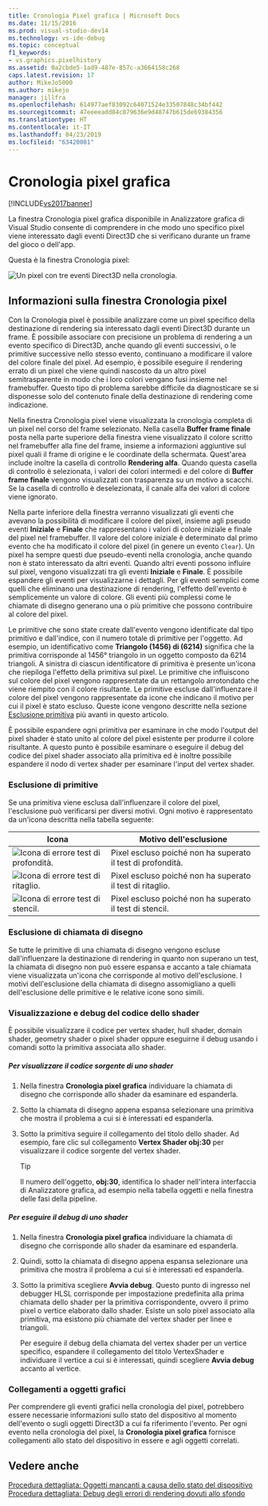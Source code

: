```yaml
---
title: Cronologia Pixel grafica | Microsoft Docs
ms.date: 11/15/2016
ms.prod: visual-studio-dev14
ms.technology: vs-ide-debug
ms.topic: conceptual
f1_keywords:
- vs.graphics.pixelhistory
ms.assetid: 0a2cbde5-1ad9-487e-857c-a3664158c268
caps.latest.revision: 17
author: MikeJo5000
ms.author: mikejo
manager: jillfra
ms.openlocfilehash: 614977aef83092c64071524e33507848c34bf442
ms.sourcegitcommit: 47eeeeadd84c879636e9d48747b615de69384356
ms.translationtype: HT
ms.contentlocale: it-IT
ms.lasthandoff: 04/23/2019
ms.locfileid: "63420081"
---
```

# <a name="graphics-pixel-history"></a>Cronologia pixel grafica
[!INCLUDE[vs2017banner](../includes/vs2017banner.md)]

La finestra Cronologia pixel grafica disponibile in Analizzatore grafica di Visual Studio consente di comprendere in che modo uno specifico pixel viene interessato dagli eventi Direct3D che si verificano durante un frame del gioco o dell'app.  
  
 Questa è la finestra Cronologia pixel:  
  
 ![Un pixel con tre eventi Direct3D nella cronologia. ](../debugger/media/gfx-diag-demo-pixel-history-orientation.png "gfx_diag_demo_pixel_history_orientation")  
  
## <a name="understanding-the-pixel-history-window"></a>Informazioni sulla finestra Cronologia pixel  
 Con la Cronologia pixel è possibile analizzare come un pixel specifico della destinazione di rendering sia interessato dagli eventi Direct3D durante un frame. È possibile associare con precisione un problema di rendering a un evento specifico di Direct3D, anche quando gli eventi successivi, o le primitive successive nello stesso evento, continuano a modificare il valore del colore finale del pixel. Ad esempio, è possibile eseguire il rendering errato di un pixel che viene quindi nascosto da un altro pixel semitrasparente in modo che i loro colori vengano fusi insieme nel framebuffer. Questo tipo di problema sarebbe difficile da diagnosticare se si disponesse solo del contenuto finale della destinazione di rendering come indicazione.  
  
 Nella finestra Cronologia pixel viene visualizzata la cronologia completa di un pixel nel corso del frame selezionato. Nella casella **Buffer frame finale** posta nella parte superiore della finestra viene visualizzato il colore scritto nel framebuffer alla fine del frame, insieme a informazioni aggiuntive sul pixel quali il frame di origine e le coordinate della schermata. Quest'area include inoltre la casella di controllo **Rendering alfa**. Quando questa casella di controllo è selezionata, i valori dei colori intermedi e del colore di **Buffer frame finale** vengono visualizzati con trasparenza su un motivo a scacchi. Se la casella di controllo è deselezionata, il canale alfa dei valori di colore viene ignorato.  
  
 Nella parte inferiore della finestra verranno visualizzati gli eventi che avevano la possibilità di modificare il colore del pixel, insieme agli pseudo eventi **Iniziale** e **Finale** che rappresentano i valori di colore iniziale e finale del pixel nel framebuffer. Il valore del colore iniziale è determinato dal primo evento che ha modificato il colore del pixel (in genere un evento `Clear`). Un pixel ha sempre questi due pseudo-eventi nella cronologia, anche quando non è stato interessato da altri eventi. Quando altri eventi possono influire sul pixel, vengono visualizzati tra gli eventi **Iniziale** e **Finale**. È possibile espandere gli eventi per visualizzarne i dettagli. Per gli eventi semplici come quelli che eliminano una destinazione di rendering, l'effetto dell'evento è semplicemente un valore di colore. Gli eventi più complessi come le chiamate di disegno generano una o più primitive che possono contribuire al colore del pixel.  
  
 Le primitive che sono state create dall'evento vengono identificate dal tipo primitivo e dall'indice, con il numero totale di primitive per l'oggetto. Ad esempio, un identificativo come **Triangolo (1456) di (6214)** significa che la primitiva corrisponde al 1456° triangolo in un oggetto composto da 6214 triangoli. A sinistra di ciascun identificatore di primitiva è presente un'icona che riepiloga l'effetto della primitiva sul pixel. Le primitive che influiscono sul colore del pixel vengono rappresentate da un rettangolo arrotondato che viene riempito con il colore risultante. Le primitive escluse dall'influenzare il colore del pixel vengono rappresentate da icone che indicano il motivo per cui il pixel è stato escluso. Queste icone vengono descritte nella sezione [Esclusione primitiva](../debugger/graphics-pixel-history.md#exclusion) più avanti in questo articolo.  
  
 È possibile espandere ogni primitiva per esaminare in che modo l'output del pixel shader è stato unito al colore del pixel esistente per produrre il colore risultante. A questo punto è possibile esaminare o eseguire il debug del codice del pixel shader associato alla primitiva ed è inoltre possibile espandere il nodo di vertex shader per esaminare l'input del vertex shader.  
  
### <a name="exclusion"></a> Esclusione di primitive  
 Se una primitiva viene esclusa dall'influenzare il colore del pixel, l'esclusione può verificarsi per diversi motivi. Ogni motivo è rappresentato da un'icona descritta nella tabella seguente:  
  
|Icona|Motivo dell'esclusione|  
|----------|--------------------------|  
|![Icona di errore test di profondità. ](../debugger/media/vsg-hist-icon-failed-depth.png "vsg_hist_icon_failed_depth")|Pixel escluso poiché non ha superato il test di profondità.|  
|![Icona di errore test di ritaglio. ](../debugger/media/vsg-hist-icon-failed-scissor.png "vsg_hist_icon_failed_scissor")|Pixel escluso poiché non ha superato il test di ritaglio.|  
|![Icona di errore test di stencil. ](../debugger/media/vsg-hist-icon-failed-stencil.png "vsg_hist_icon_failed_stencil")|Pixel escluso poiché non ha superato il test di stencil.|  
  
### <a name="draw-call-exclusion"></a>Esclusione di chiamata di disegno  
 Se tutte le primitive di una chiamata di disegno vengono escluse dall'influenzare la destinazione di rendering in quanto non superano un test, la chiamata di disegno non può essere espansa e accanto a tale chiamata viene visualizzata un'icona che corrisponde al motivo dell'esclusione. I motivi dell'esclusione della chiamata di disegno assomigliano a quelli dell'esclusione delle primitive e le relative icone sono simili.  
  
### <a name="viewing-and-debugging-shader-code"></a>Visualizzazione e debug del codice dello shader  
 È possibile visualizzare il codice per vertex shader, hull shader, domain shader, geometry shader o pixel shader oppure eseguirne il debug usando i comandi sotto la primitiva associata allo shader.  
  
##### <a name="to-view-a-shaders-source-code"></a>Per visualizzare il codice sorgente di uno shader  
  
1. Nella finestra **Cronologia pixel grafica** individuare la chiamata di disegno che corrisponde allo shader da esaminare ed espanderla.  
  
2. Sotto la chiamata di disegno appena espansa selezionare una primitiva che mostra il problema a cui si è interessati ed espanderla.  
  
3. Sotto la primitiva seguire il collegamento del titolo dello shader. Ad esempio, fare clic sul collegamento **Vertex Shader obj:30** per visualizzare il codice sorgente del vertex shader.  
  
    > [!TIP]
    > Il numero dell'oggetto, **obj:30**, identifica lo shader nell'intera interfaccia di Analizzatore grafica, ad esempio nella tabella oggetti e nella finestra delle fasi della pipeline.  
  
##### <a name="to-debug-a-shader"></a>Per eseguire il debug di uno shader  
  
1. Nella finestra **Cronologia pixel grafica** individuare la chiamata di disegno che corrisponde allo shader da esaminare ed espanderla.  
  
2. Quindi, sotto la chiamata di disegno appena espansa selezionare una primitiva che mostra il problema a cui si è interessati ed espanderla.  
  
3. Sotto la primitiva scegliere **Avvia debug**. Questo punto di ingresso nel debugger HLSL corrisponde per impostazione predefinita alla prima chiamata dello shader per la primitiva corrispondente, ovvero il primo pixel o vertice elaborato dallo shader. Esiste un solo pixel associato alla primitiva, ma esistono più chiamate del vertex shader per linee e triangoli.  
  
     Per eseguire il debug della chiamata del vertex shader per un vertice specifico, espandere il collegamento del titolo VertexShader e individuare il vertice a cui si è interessati, quindi scegliere **Avvia debug** accanto al vertice.  
  
### <a name="links-to-graphics-objects"></a>Collegamenti a oggetti grafici  
 Per comprendere gli eventi grafici nella cronologia del pixel, potrebbero essere necessarie informazioni sullo stato del dispositivo al momento dell'evento o sugli oggetti Direct3D a cui fa riferimento l'evento. Per ogni evento nella cronologia del pixel, la **Cronologia pixel grafica** fornisce collegamenti allo stato del dispositivo in essere e agli oggetti correlati.  
  
## <a name="see-also"></a>Vedere anche  
 [Procedura dettagliata: Oggetti mancanti a causa dello stato del dispositivo](../debugger/walkthrough-missing-objects-due-to-device-state.md)   
 [Procedura dettagliata: Debug degli errori di rendering dovuti allo sfondo](../debugger/walkthrough-debugging-rendering-errors-due-to-shading.md)
